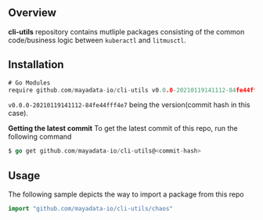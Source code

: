 ## Overview

**cli-utils** repository contains mutliple packages consisting of the common code/business logic between `kuberactl` and `litmusctl`.

## Installation

```go
# Go Modules
require github.com/mayadata-io/cli-utils v0.0.0-20210119141112-84fe44fff4e7
```
`v0.0.0-20210119141112-84fe44fff4e7` being the version(commit hash in this case).

**Getting the latest commit**
To get the latest commit of this repo, run the following command
```go
$ go get github.com/mayadata-io/cli-utils@<commit-hash>
```

## Usage

The following sample depicts the way to import a package from this repo
```go
import "github.com/mayadata-io/cli-utils/chaos"
```
